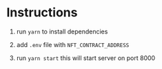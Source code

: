 # Instructions

1. run `yarn` to install dependencies

2. add `.env` file with `NFT_CONTRACT_ADDRESS`

3. run `yarn start` this will start server on port 8000
